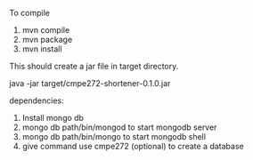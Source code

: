 To compile
1. mvn compile
2. mvn package
3. mvn install

This should create a jar file in target directory.

java -jar target/cmpe272-shortener-0.1.0.jar

dependencies:
1. Install mongo db
2. mongo db path/bin/mongod to start mongodb server
3. mongo db path/bin/mongo to start mongodb shell
4. give command use cmpe272 (optional) to create a database
